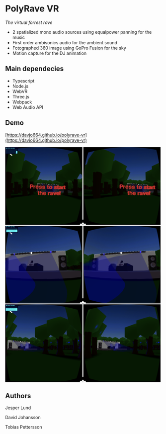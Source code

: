 # PolyRave VR
*The virtual forrest rave*

- 2 spatialized mono audio sources using equalpower panning for the music
- First order ambisonics audio for the ambient sound
- Fotographed 360 image using GoPro Fusion for the sky
- Motion capture for the DJ animation

## Main dependecies

- Typescript
- Node.js
- WebVR
- Three.js
- Webpack
- Web Audio API

## Demo

[https://davjo664.github.io/polyrave-vr](https://davjo664.github.io/polyrave-vr)

<img src="./images/IMG1.PNG" width="500" height="250" />
<img src="./images/IMG2.PNG" width="500" height="250" />
<img src="./images/IMG3.PNG" width="500" height="250" />

## Authors

Jesper Lund

David Johansson

Tobias Pettersson
